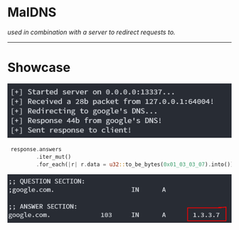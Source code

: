 # MalDNS
*used in combination with a server to redirect requests to.*
___

# Showcase
![screenshot 1](https://github.com/389850689/MalDNS/blob/main/assets/screenshot1.png?raw=true)
```rust
 response.answers
         .iter_mut()
         .for_each(|r| r.data = u32::to_be_bytes(0x01_03_03_07).into());
```
![screenshot 2](https://github.com/389850689/MalDNS/blob/main/assets/screenshot2.png?raw=true)
